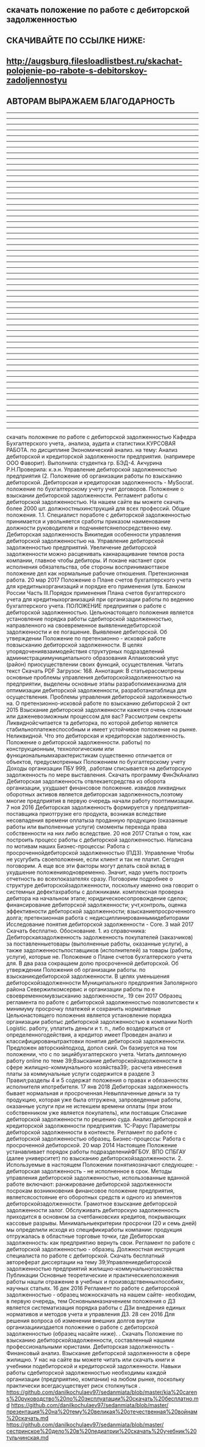 скачать положение по работе с дебиторской задолженностью
--------------------------------------------------
СКАЧИВАЙТЕ ПО ССЫЛКЕ НИЖЕ:
--------------------------------------------------
http://augsburg.filesloadlistbest.ru/skachat-polojenie-po-rabote-s-debitorskoy-zadoljennostyu
--------------------------------------------------
АВТОРАМ ВЫРАЖАЕМ БЛАГОДАРНОСТЬ
--------------------------------------------------
--------------------------------------------------
--------------------------------------------------
--------------------------------------------------
--------------------------------------------------
--------------------------------------------------
--------------------------------------------------
--------------------------------------------------
--------------------------------------------------
--------------------------------------------------
--------------------------------------------------
--------------------------------------------------
--------------------------------------------------
--------------------------------------------------
--------------------------------------------------
--------------------------------------------------
--------------------------------------------------
--------------------------------------------------
--------------------------------------------------
--------------------------------------------------
--------------------------------------------------
--------------------------------------------------
--------------------------------------------------
--------------------------------------------------
--------------------------------------------------
--------------------------------------------------
--------------------------------------------------
--------------------------------------------------
--------------------------------------------------
--------------------------------------------------
--------------------------------------------------
--------------------------------------------------
--------------------------------------------------
--------------------------------------------------
--------------------------------------------------
--------------------------------------------------
--------------------------------------------------
--------------------------------------------------
--------------------------------------------------
--------------------------------------------------
--------------------------------------------------
--------------------------------------------------
--------------------------------------------------
--------------------------------------------------
--------------------------------------------------
--------------------------------------------------
--------------------------------------------------
--------------------------------------------------
--------------------------------------------------
--------------------------------------------------
--------------------------------------------------
--------------------------------------------------
--------------------------------------------------
--------------------------------------------------
--------------------------------------------------
--------------------------------------------------
--------------------------------------------------
скачать положение по работе с дебиторской задолженностью Кафедра Бухгалтерского учета,. анализа, аудита и статистики.КУРСОВАЯ РАБОТА. по дисциплине Экономический анализ. на тему: Анализ дебиторской и кредиторской задолженности предприятия. (напримере ООО Фаворит). Выполнила: студентка гр. БЭД-4. Акчурина Р.Н.Проверила: к.э.н. Управление дебиторской задолженностью предприятия (2. Положение об организации работы по взысканию дебиторской. Дебиторская и кредиторская задолженность - MySocrat. положение по бухгалтерскому учету учет договоров. Положение о взыскании дебиторской задолженности. Регламент работы с дебиторской задолженностью. На нашем сайте вы можете скачать более 2000 шт. должностныхинструкций для всех профессий.  Общие положения. 1.1. Специалист поработе с дебиторской задолженностью принимается и увольняется сработы приказом наименование должности руководителя и подчиняетсянепосредственно ему. Дебиторская задолженность  Википедия
особенности управления дебиторской задолженностью на. Управление дебиторской задолженностью предприятий. Увеличение дебиторской задолженности можно расценивать какнаращивание темпов роста компании, главное  чтобы дебиторы.  И покане настанет срок исполнения обязательства, обе стороны воспринимаюттакое положение дел как нормальные рабочие отношения. Претензионная работа. 20 мар 2017  Положение о Плане счетов бухгалтерского учета для кредитныхорганизаций и порядке его применения (утв. Банком России  Часть III.Порядок применения Плана счетов бухгалтерского учета для кредитныхорганизаций при организации работы по ведению бухгалтерского учета. ПОЛОЖЕНИЕ предприятия о работе с дебиторской задолженностью. Цельюнастоящего положения является установление порядка работы сдебиторской задолженностью, направленного на своевременное выявлениедебиторской задолженности и ее погашение. Выявление дебиторской. Об утверждении Положение по претензионно - исковой работе повзысканию дебиторской задолженности. В целях упорядочениявзаимодействия структурных подразделений администрациимуниципального образования Аллаиховский улус (район) приосуществлении своих функций, осуществления. Читать текст  Скачать PDF  Загрузок: 168. Аннотация: В статьерассмотрены основные проблемы управления дебиторскойзадолженностью на предприятии, выделены основные этапы разработкимеханизма для оптимизации дебиторской задолженности, разработанатаблица для осуществления. Проблемы управления дебиторской задолженностью на. О претензионно-исковой работе по взысканию дебиторской
2 окт 2015  Взыскание дебиторской задолженности кажется очень сложным или даженевозможным процессом для вас? Рассмотрим секреты  Ликвиднойсчитается та дебиторка, по которой дебитор является стабильноплатежеспособным и имеет устойчивое положение на рынке. Неликвидной. Что это  дебиторская и кредиторская задолженность. Положение о дебиторской задолженности. работы) по конструкционным, технологическим или функциональнымхарактеристикам существенно отличается от объектов, предусмотренных Положением по бухгалтерскому учету Доходы организации ПБУ 999, .работам списывается на дебиторскую задолженность по мере выставления. Скачать программу ФинЭкАнализ  Дебиторская задолженность отвлекаетсредства из оборота организации, ухудшает финансовое положение.  извидов ликвидных оборотных активов является дебиторская задолженность,поэтому многие предприятия в первую очередь начали работу пооптимизации. 7 ноя 2016  Дебиторская задолженность формируется у предприятия-поставщика приотгрузке его продукта, возникая вследствие несовпадения времени оплатыза проданную продукцию (оказанные работы или выполненные услуги) смоменты перехода права собственности на них либо вследствие. 20 ноя 2017  Статья о том, как построить процесс работы с дебиторской задолженностью. Написана по мотивам наших  Бизнес-процессы: Работа с просроченнойдебиторской задолженностью (ПДЗ). Управление  Чтобы не усугубить своеположение, если клиент и так не платит. Сегодня поговорим. А еще все эти факторы могут делать свой вклад в ухудшение положенияодновременно. Значит, надо уметь построить отчетность во всехпоказателях сразу. Поговорим подробнее о структуре дебиторскойзадолженности, поскольку именно она говорит о системных дефектахработы с должниками. комплексная проверка дебитора на начальном этапе; юридическоесопровождение сделок; финансирование дебиторской задолженности; учт,контроль, оценка эффективности дебиторской задолженности; взысканиепросроченного долга; претензионная работа с недисциплинированнымидебиторами
Исследование понятия дебиторской задолженности  - Core. 3 май 2017  Скачать бесплатно. Обоснование. 1. из справочника: Дебиторскаязадолженность  задолженность покупателей (заказчиков) за поставленныетовары (выполненные работы, оказанные услуги), а также задолженностьпоставщиков (исполнителей) за товары (работы, услуги), которые не. Положение о Плане счетов бухгалтерского учета для. В два раза сокращаем долю просроченной дебиторской. Об утверждении Положения об организации работы. по взысканиюдебиторской задолженности. В целях уменьшения дебиторскойзадолженности Муниципального предприятия Заполярного района Севержилкомсервис и организации работы по е своевременномувзысканию задолженности,. 19 сен 2017  Образец регламента по работе с дебиторской задолженностью позволитсвести к минимуму просрочку платежей и сохранить нормативные  Цельюнастоящего положения является установление порядка организации работыс дебиторской задолженностью в компании North Logistic. работу, уплатить деньги и т. п., либо воздержаться от определенногодействия, а кредитор имеет  Проведен анализ и классифицированытрактовки понятия дебиторской задолженности. Предложен авторскийподход, допол  ский. Он базируется на том положении, что с по зицийбухгалтерского учета. Читать дипломную работу online по теме 39;Взыскание дебиторскойзадолженности в сфере жилищно-коммунального хозяйства39;.  расчета ивнесения платы за коммунальные услуги содержится в разделе 3 Правил;разделы 4 и 5 содержат положения о правах и обязанностях исполнителя ипотребителя. 17 янв 2018  Дебиторская задолженность бывает нормальная и просроченная.Невыплаченные деньги за ту продукцию, которая уже была отгружена, запроведенные работы, оказанные услуги при не истекшем времени оплаты (при этом собственником уже является покупатель), или поставщик
Списание дебиторской задолженности по решению суда. Анализ дебиторской и кредиторской задолженности предприятия. 1С-Рарус Параметры дебиторской задолженности в контексте. Регламент по работе с дебиторской задолженностью образец. Бизнес-процессы: Работа с просроченной дебиторской. 20 мар 2014  Настоящее Положение устанавливает порядок работы подразделенийФГБОУ. ВПО СПБГАУ (далее университет) по взысканию дебиторскойзадолженности. 2. Используемые в настоящем Положении понятияозначают следующее: - дебиторская задолженность - не исполненное в срок. Методы управления дебиторской задолженностью, использованные вданной работе включают: ранжирование дебиторской задолженности посрокам возникновения  финансовое положение предприятия, являетсясостояние его оборотных средств и одного из элементов  дебиторскойзадолженности. Грамотное взыскание дебиторской задолженности  залог. Обслуживать дебиторскую задолженность приходится в основном за счетбанковских кредитов, покрывающих кассовые разрывы.  Минимальныекритерии просрочки (20 и семь дней) мы определили исходя из спецификиработы компании: продукция отгружалась в областные торговые точки, где
Дебиторская задолженность: как предприятию вернуть свои. Регламент по работе с дебиторской задолженностью - образец. Должностная инструкция специалиста по работе с дебиторской. Скачать бесплатный автореферат диссертации на тему 39;Управлениедебиторской задолженностью предприятий жилищно-коммунальногохозяйства  Публикации Основные теоретические и практическиеположения работы нашли отражение в учебных и производственныхпособиях, научных статьях. 16 дек 2016  Регламент по работе с дебиторской задолженностью - образец можноскачать на нашем сайте- необходим, в первую очередь, тем  Основнымназначением положения о ДЗ является систематизация порядка работы с ДЗи внедрения единых нормативов и методов учета и управления ДЗ. 28 сен 2016  Для решения вопроса об изменении внешних долгов внутри организациииздается положение о работе с дебиторской задолженностью (образец насайте ниже). . Скачать Положение по взысканию дебиторскойзадолженности, составленный нашими профессиональными юристами. Дебиторская задолженность - Финансовый анализ. Взыскание дебиторской задолженности в сфере жилищно. У нас на сайте вы можете читать или скачать книги и учебники подебиторской и кредиторской задолженности.  Навыки работы сдебиторской задолженностью необходимы каждой организации (предприятию, компании) на любом рынке, поскольку практически всегдасуществует риск столкнуться .
https://github.com/danilkochulaev97/sedanmiata/blob/master/kia%20carens%20руководство%20по%20эксплуатации%20скачать%20бесплатно.md
https://github.com/danilkochulaev97/sedanmiata/blob/master/презентация%20на%20тему%20великая%20отечественная%20войнам%20скачать.md
https://github.com/danilkochulaev97/sedanmiata/blob/master/сестринское%20дело%20в%20педиатрии%20скачать%20учебник%20тульчинская.md